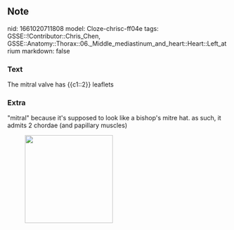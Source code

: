 ## Note
nid: 1661020711808
model: Cloze-chrisc-ff04e
tags: GSSE::!Contributor::Chris_Chen, GSSE::Anatomy::Thorax::06._Middle_mediastinum_and_heart::Heart::Left_atrium
markdown: false

### Text
<div class='toggle'>
  The mitral valve has {{c1::2}} leaflets
</div>

### Extra
<p id="70659061-4a16-4158-a8e4-d01097ebb3c1" class="">"mitral"
because it's supposed to look like a bishop's mitre hat. as such,
it admits 2 chordae (and papillary muscles)
<p id="49318b77-9c0d-4489-af80-76b830a7a941" class="">
<figure id="6fdceb47-0865-4d3c-95bc-8368ceb39dd8" class="image">
  <a href= 
  "Left%20atrium%2003c618449c9c4f3ea103f9da96bd9619/Untitled%201.png">
  <img style="width:200px" src= 
  "53c3bfa4ee3c450a209f0d130cf30c57e45c47d0.png"></a>
</figure>
